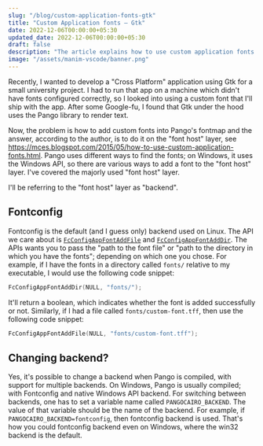 ```yaml
---
slug: "/blog/custom-application-fonts-gtk"
title: "Custom Application fonts — Gtk"
date: 2022-12-06T00:00:00+05:30
updated_date: 2022-12-06T00:00:00+05:30
draft: false
description: "The article explains how to use custom application fonts with Gtk."
image: "/assets/manim-vscode/banner.png"
---
```


Recently, I wanted to develop a "Cross Platform" application using Gtk for a small university project. I had to run that app on a machine which didn't have fonts configured correctly, so I looked into using a custom font that I'll ship with the app. After some Google-fu, I found that Gtk under the hood uses the Pango library to render text.

Now, the problem is how to add custom fonts into Pango's fontmap and the answer, according to the author, is to do it on the "font host" layer, see https://mces.blogspot.com/2015/05/how-to-use-custom-application-fonts.html. Pango uses different ways to find the fonts; on Windows, it uses the Windows API, so there are various ways to add a font to the "font host" layer. I've covered the majorly used "font host" layer.

I'll be referring to the "font host" layer as "backend".

## Fontconfig
Fontconfig is the default (and I guess only) backend used on Linux. The API we care about is [`FcConfigAppFontAddFile`](https://www.freedesktop.org/software/fontconfig/fontconfig-devel/fcconfigappfontaddfile.html) and [`FcConfigAppFontAddDir`](https://www.freedesktop.org/software/fontconfig/fontconfig-devel/fcconfigappfontadddir.html). The APIs wants you to pass the "path to the font file" or "path to the directory in which you have the fonts"; depending on which one you chose. For example, if I have the fonts in a directory called `fonts/` relative to my executable, I would use the following code snippet:
```c
FcConfigAppFontAddDir(NULL, "fonts/");
```
It'll return a boolean, which indicates whether the font is added successfully or not. 
Similarly, if I had a file called `fonts/custom-font.tff`, then use the following code snippet:
```c
FcConfigAppFontAddFile(NULL, "fonts/custom-font.tff");
```

## Changing backend?
Yes, it's possible to change a backend when Pango is compiled, with support for multiple backends. On Windows, Pango is usually compiled; with Fontconfig and native Windows API backend. For switching between backends, one has to set a variable name called `PANGOCAIRO_BACKEND`. The value of that variable should be the name of the backend. For example,  if `PANGOCAIRO_BACKEND=fontconfig`, then fontconfig backend is used. That's how you could fontconfig backend even on Windows, where the win32 backend is the default.
